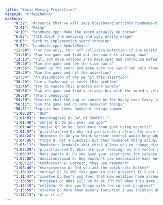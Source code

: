 ```yaml
---
title: "Basic Moving Projectiles"
videoId: "F7feQINaRnk"
markers:
    "0:32": "Announce that we will save blackboard.art into handmade/misc/"
    "2:41": "Recap"
    "4:10": "handmade.cpp: Make the sword actually be thrown"
    "6:02": "Talk about the annoying and ugly entity usage"
    "8:05": "Back to implementing sword throwing"
    "9:27": "handmade.cpp: UpdateSword"
    "11:00": "For now only, turn off collision detection if the entity doesn't collide"
    "11:50": "Run the game and find out the sword is slowing down"
    "12:13": "Pull out move notions into move_spec and introduce DefaultMoveSpec"
    "19:20": "Run the game and see the slow sword"
    "19:35": "Speed up the sword and make sure the sword can only travel certain distances"
    "25:29": "Run the game and hit the assertion"
    "27:54": "An assumption of why we hit this assertion"
    "30:29": "Use a hacky way to solve this problem"
    "31:46": "Try to handle this problem more sanely"
    "35:56": "Run the game and find a strange bug with the sword's velocity being set to zero"
    "36:20": "Start debugging"
    "54:59": "Realize that the bug is caused by the hacky code Casey just wrote"
    "56:11": "Run the game and do some hookshot things"
    "56:51": "Explain how these hookshot things happen"
    "1:00:24": "Q&A"
    "1:01:01": "boondoggle42 Q: Owl of SHAME!!!"
    "1:01:40": "senjai Q: Do you ever use gdb?"
    "1:01:46": "senjai Q: Do you test more than just using asserts?"
    "1:01:57": "plainflavored Q: Why did you create a struct for each vector type, instead of using plain float arrays?"
    "1:04:24": "deepmist Q: Do you think version control would help when you go off on a tangent for the stream? You can roll back hacks like that?"
    "1:04:45": "ttbjm Q: Not a question but that hookshot thing actually looked like it would be kinda fun to play with"
    "1:05:11": "Reminder: Bendable shot which allows you to change direction of the shot once"
    "1:05:29": "plainflavored Q: What are your feelings on the vector multiply operator performing a dot product?"
    "1:06:37": "hanz_mantis Q: Do you keep your assertions for release code? If not, at what point do you remove them?"
    "1:07:00": "dsasilentsound Q: Why wouldn't you encapsulate each entity type into its separate classes?"
    "1:08:21": "tomforsyth Q: Correct, they use hadamard"
    "1:08:46": "mvargasmoran Q: Did you add the quick-calc hotkey?"
    "1:10:33": "vornayf Q: Is XML fair game in this project? It's not a library, but it still might not be handmade enough"
    "1:11:47": "xxxefwe Q: Don't you feel that Low entities have already too much extraneous stuff in them and it would be time soon to split them, and also things like the sword might not need the low part at all?"
    "1:13:50": "btngames Q: What will we do at 3PM PST when this game is finished?"
    "1:15:19": "celibdor Q: Are you happy with the current progress?"
    "1:15:59": "xxxefwe Q: More than memory footprint I was thinking about unwanted side effects, i.e. code that deals with the transfer of properties ends up triggering hard to debug shenanigans with the positioning etc."
    "1:17:13": "Wrap it up"
---
```

